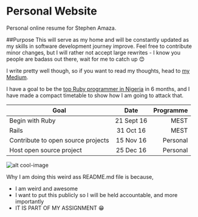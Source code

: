 # Personal Website
Personal online resume for Stephen Amaza.

##Purpose
This will serve as my home and will be constantly updated as my skills in software development journey improve. Feel free to contribute minor changes, but I will rather not accept large rewrites - I know you people are badass out there, wait for me to catch up :blush:

I write pretty well though, so if you want to read my thoughts, head to [my Medium](https://medium.com/@steveamaza).

I have a goal to be the [top Ruby programmer in Nigeria](http://github-awards.com/users?utf8=%E2%9C%93&type=country&language=ruby&country=Nigeria) in 6 months, and I have made a compact timetable to show how I am going to attack that.

| Goal        | Date           | Programme  |
| ------------- |:-------------:| -----:|
| Begin with Ruby      | 21 Sept 16 | MEST |
| Rails      | 31 Oct 16      |   MEST |
| Contribute to open source projects | 15 Nov 16      |    Personal |
| Host open source project | 25 Dec 16      |    Personal |

![alt cool-image](https://media.giphy.com/media/3oz8xQQP4ahKiyuxHy/giphy.gif "Yup!")

Why I am doing this weird ass README.md file is because,
* I am weird and awesome
* I want to put this publicly so I will be held accountable, and more importantly
* IT IS PART OF MY ASSIGNMENT :grin:

